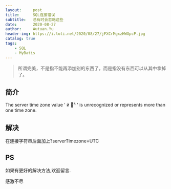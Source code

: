 ```yaml
---
layout:     post
title:      SQL连接错误
subtitle:   总有时会忽略这些
date:       2020-08-27
author:     Autuan.Yu
header-img: https://i.loli.net/2020/08/27/jFXCrMgxzHWGpcP.jpg
catalog: true
tags:
    - SQL
    - MyBatis
---
```


> 所谓完美，不是指不能再添加别的东西了，而是指没有东西可以从其中拿掉了。

## 简介
The server time zone value ' й   ׼ʱ  ' is unrecognized or represents more than one time zone.

## 解决
在连接字符串后面加上?serverTimezone=UTC  

## PS
如果有更好的解决方法,欢迎留言.  

感激不尽
